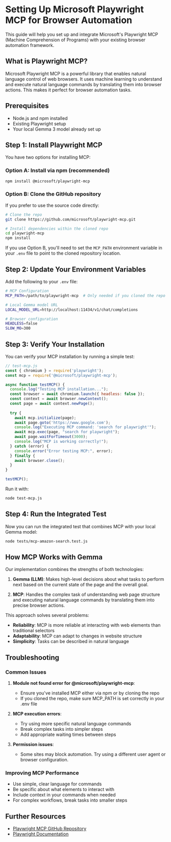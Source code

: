 # Setting Up Microsoft Playwright MCP for Browser Automation

This guide will help you set up and integrate Microsoft's Playwright MCP (Machine Comprehension of Programs) with your existing browser automation framework.

## What is Playwright MCP?

Microsoft Playwright MCP is a powerful library that enables natural language control of web browsers. It uses machine learning to understand and execute natural language commands by translating them into browser actions. This makes it perfect for browser automation tasks.

## Prerequisites

- Node.js and npm installed
- Existing Playwright setup
- Your local Gemma 3 model already set up

## Step 1: Install Playwright MCP

You have two options for installing MCP:

### Option A: Install via npm (recommended)

```bash
npm install @microsoft/playwright-mcp
```

### Option B: Clone the GitHub repository

If you prefer to use the source code directly:

```bash
# Clone the repo
git clone https://github.com/microsoft/playwright-mcp.git

# Install dependencies within the cloned repo
cd playwright-mcp
npm install
```

If you use Option B, you'll need to set the `MCP_PATH` environment variable in your `.env` file to point to the cloned repository location.

## Step 2: Update Your Environment Variables

Add the following to your `.env` file:

```bash
# MCP Configuration
MCP_PATH=/path/to/playwright-mcp  # Only needed if you cloned the repo instead of npm install

# Local Gemma model URL
LOCAL_MODEL_URL=http://localhost:11434/v1/chat/completions

# Browser configuration
HEADLESS=false
SLOW_MO=300
```

## Step 3: Verify Your Installation

You can verify your MCP installation by running a simple test:

```javascript
// test-mcp.js
const { chromium } = require('playwright');
const mcp = require('@microsoft/playwright-mcp');

async function testMCP() {
  console.log("Testing MCP installation...");
  const browser = await chromium.launch({ headless: false });
  const context = await browser.newContext();
  const page = await context.newPage();
  
  try {
    await mcp.initialize(page);
    await page.goto('https://www.google.com');
    console.log("Executing MCP command: 'search for playwright'");
    await mcp.exec(page, "search for playwright");
    await page.waitForTimeout(3000);
    console.log("MCP is working correctly!");
  } catch (error) {
    console.error("Error testing MCP:", error);
  } finally {
    await browser.close();
  }
}

testMCP();
```

Run it with:
```bash
node test-mcp.js
```

## Step 4: Run the Integrated Test

Now you can run the integrated test that combines MCP with your local Gemma model:

```bash
node tests/mcp-amazon-search.test.js
```

## How MCP Works with Gemma

Our implementation combines the strengths of both technologies:

1. **Gemma (LLM)**: Makes high-level decisions about what tasks to perform next based on the current state of the page and the overall goal.

2. **MCP**: Handles the complex task of understanding web page structure and executing natural language commands by translating them into precise browser actions.

This approach solves several problems:

- **Reliability**: MCP is more reliable at interacting with web elements than traditional selectors
- **Adaptability**: MCP can adapt to changes in website structure
- **Simplicity**: Tasks can be described in natural language

## Troubleshooting

### Common Issues

1. **Module not found error for @microsoft/playwright-mcp**:
   - Ensure you've installed MCP either via npm or by cloning the repo
   - If you cloned the repo, make sure MCP_PATH is set correctly in your .env file

2. **MCP execution errors**:
   - Try using more specific natural language commands
   - Break complex tasks into simpler steps
   - Add appropriate waiting times between steps

3. **Permission issues**:
   - Some sites may block automation. Try using a different user agent or browser configuration.

### Improving MCP Performance

- Use simple, clear language for commands
- Be specific about what elements to interact with
- Include context in your commands when needed
- For complex workflows, break tasks into smaller steps

## Further Resources

- [Playwright MCP GitHub Repository](https://github.com/microsoft/playwright-mcp)
- [Playwright Documentation](https://playwright.dev/docs/intro)